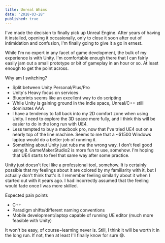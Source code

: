 ```yaml
---
title: Unreal Whims
date: "2018-03-28"
published: true
---
```


I've made the decision to finally pick up Unreal Engine. After years of having it installed, opening it occasionally, only to close it soon after out of intimidation and confusion, I'm finally going to give it a go in ernest.

While I'm no expert in any facet of game development, the bulk of my experience is with Unity. I'm comfortable enough there that I can fairly easily jam out a small prototype or bit of gameplay in an hour or so. At least enough to get the point across.


Why am I switching?
- Split between Unity Personal/Plus/Pro
- Unity's Heavy focus on services
- Blueprints seems like an excellent way to do scripting
- While Unity is gaining ground in the indie space, Unreal/C++ still dominates AAA
- I have a tendency to fall back into my 2D comfort zone when using Unity. I need to explore the 3D space more fully, and I think this will be easier to do in the long run with UE4.
- Less tempted to buy a macbook pro, now that I've tried UE4 out on a nearly top of the line machine. Seems to me that a ~$1500 Windows laptop would do a better job of running it.
- Something about Unity just rubs me the wrong way. I don't feel good using it. GameMakerStudio2 is more fun to use, somehow. I'm hoping that UE4 starts to feel that same way after some practice.

Unity just doesn't feel like a professional tool, somehow. It is certainly possible that my feelings about it are colored by my familiarity with it, but I actually don't think that's it. I remember feeling similarly about it when I started out with it years ago. I had incorrectly assumed that the feeling would fade once I was more skilled.

Expected pain points
- C++
- Paradigm shifts/different naming conventions
- Mobile development/laptop capable of running UE editor (much more feasible with Unity)

It won't be easy, of course−learning never is. Still, I think it will be worth it in the long run. If not, then at least I'll finally know for sure 😄.


